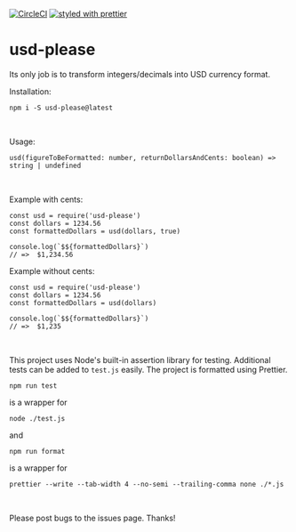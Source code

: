 [![CircleCI](https://circleci.com/gh/aervin/usd-please/tree/master.svg?style=shield)](https://circleci.com/gh/aervin/usd-please/tree/master)
[![styled with prettier](https://img.shields.io/badge/styled_with-prettier-ff69b4.svg)](https://github.com/prettier/prettier)
# usd-please
Its only job is to transform integers/decimals into USD currency format.

Installation:
```
npm i -S usd-please@latest
```
<br>


Usage:
```
usd(figureToBeFormatted: number, returnDollarsAndCents: boolean) => string | undefined
```
<br>


Example with cents:
```
const usd = require('usd-please')
const dollars = 1234.56
const formattedDollars = usd(dollars, true)

console.log(`$${formattedDollars}`)
// =>  $1,234.56
```

Example without cents:
```
const usd = require('usd-please')
const dollars = 1234.56
const formattedDollars = usd(dollars)

console.log(`$${formattedDollars}`)
// =>  $1,235
```
<br>


This project uses Node's built-in assertion library for testing. Additional tests can be added to `test.js` easily. The project is formatted using Prettier.
```
npm run test
```
is a wrapper for
```
node ./test.js
```
and
```
npm run format
```
is a wrapper for
```
prettier --write --tab-width 4 --no-semi --trailing-comma none ./*.js
```
<br>


Please post bugs to the issues page. Thanks!
